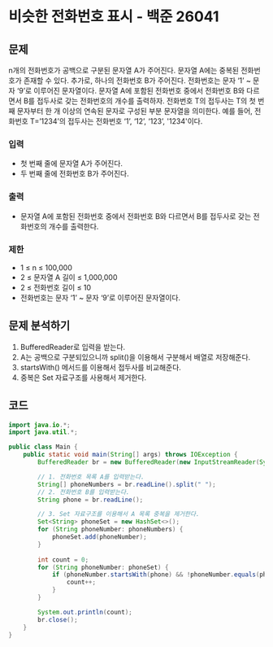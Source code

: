 # 비슷한 전화번호 표시 - 백준 26041
## 문제
n개의 전화번호가 공백으로 구분된 문자열 A가 주어진다. 문자열 A에는 중복된 전화번호가 존재할 수 있다. 추가로, 하나의 전화번호 B가 주어진다.
전화번호는 문자 ‘1’ ~ 문자 ‘9’로 이루어진 문자열이다. 문자열 A에 포함된 전화번호 중에서 전화번호 B와 다르면서 B를 접두사로 갖는 전화번호의 개수를 출력하자.
전화번호 T의 접두사는 T의 첫 번째 문자부터 한 개 이상의 연속된 문자로 구성된 부분 문자열을 의미한다. 예를 들어, 전화번호 T=’1234’의 접두사는 전화번호 ‘1’, ‘12’, ‘123’, '1234'이다.

### 입력
- 첫 번째 줄에 문자열 A가 주어진다.
- 두 번째 줄에 전화번호 B가 주어진다.
### 출력
- 문자열 A에 포함된 전화번호 중에서 전화번호 B와 다르면서 B를 접두사로 갖는 전화번호의 개수를 출력한다.
### 제한
- 1 ≤ n ≤ 100,000
- 2 ≤ 문자열 A 길이 ≤ 1,000,000
- 2 ≤ 전화번호 길이 ≤ 10
- 전화번호는 문자 ‘1’ ~ 문자 ‘9’로 이루어진 문자열이다.

## 문제 분석하기
1. BufferedReader로 입력을 받는다.
2. A는 공백으로 구분되있으니까 split()을 이용해서 구분해서 배열로 저장해준다.
3. startsWith() 메서드를 이용해서 접두사를 비교해준다.
4. 중복은 Set 자료구조를 사용해서 제거한다.

## 코드
```java
import java.io.*;
import java.util.*;

public class Main {
	public static void main(String[] args) throws IOException {
		BufferedReader br = new BufferedReader(new InputStreamReader(System.in));

		// 1. 전화번호 목록 A를 입력받는다.
		String[] phoneNumbers = br.readLine().split(" ");
		// 2. 전화번호 B를 입력받는다.
		String phone = br.readLine();

		// 3. Set 자료구조를 이용해서 A 목록 중복을 제거한다.
		Set<String> phoneSet = new HashSet<>();
		for (String phoneNumber: phoneNumbers) {
			phoneSet.add(phoneNumber);
		}
		
		int count = 0;
		for (String phoneNumber: phoneSet) {
			if (phoneNumber.startsWith(phone) && !phoneNumber.equals(phone)) {
				count++;
			}
		}

		System.out.println(count);
		br.close();
	}
}
```